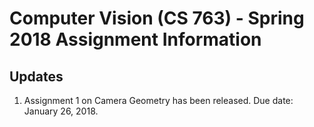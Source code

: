 <h1>Computer Vision (CS 763) - Spring 2018 Assignment Information</h1>
<h2> Updates </h2>
<ol>
  
  <li>Assignment 1 on Camera Geometry has been released. Due date: January 26, 2018.
</ol>
